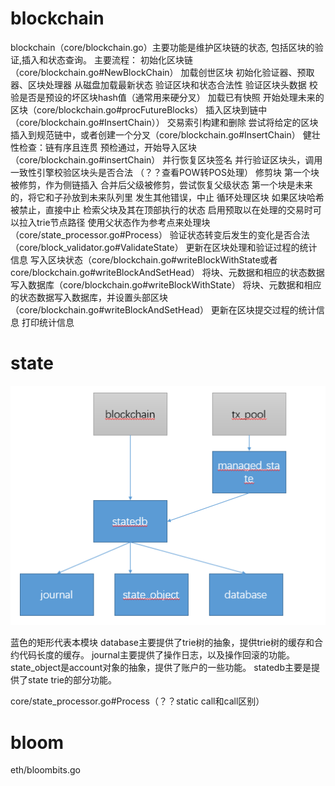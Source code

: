 # blockchain
blockchain（core/blockchain.go）主要功能是维护区块链的状态, 包括区块的验证,插入和状态查询。
主要流程：
    初始化区块链（core/blockchain.go#NewBlockChain）
        加载创世区块
        初始化验证器、预取器、区块处理器
        从磁盘加载最新状态
        验证区块和状态合法性
        验证区块头数据
        校验是否是预设的坏区块hash值（通常用来硬分叉）
        加载已有快照
        开始处理未来的区块（core/blockchain.go#procFutureBlocks）
            插入区块到链中（core/blockchain.go#InsertChain））
        交易索引构建和删除
    尝试将给定的区块插入到规范链中，或者创建一个分叉（core/blockchain.go#InsertChain）
        健壮性检查：链有序且连贯
        预检通过，开始导入区块（core/blockchain.go#insertChain）
            并行恢复区块签名
            并行验证区块头，调用一致性引擎校验区块头是否合法 （？？查看POW转POS处理）
            修剪块
                第一个块被修剪，作为侧链插入
                合并后父级被修剪，尝试恢复父级状态
                第一个块是未来的，将它和子孙放到未来队列里
                发生其他错误，中止
                循环处理区块
                    如果区块哈希被禁止，直接中止
                    检索父块及其在顶部执行的状态
                    启用预取以在处理的交易时可以拉入trie节点路径
                    使用父状态作为参考点来处理块（core/state_processor.go#Process）
                    验证状态转变后发生的变化是否合法（core/block_validator.go#ValidateState）
                    更新在区块处理和验证过程的统计信息
                    写入区块状态（core/blockchain.go#writeBlockWithState或者core/blockchain.go#writeBlockAndSetHead）
                        将块、元数据和相应的状态数据写入数据库（core/blockchain.go#writeBlockWithState）
                        将块、元数据和相应的状态数据写入数据库，并设置头部区块（core/blockchain.go#writeBlockAndSetHead）
                    更新在区块提交过程的统计信息
                    打印统计信息

# state

![state](assets/02/state.png)

蓝色的矩形代表本模块
    database主要提供了trie树的抽象，提供trie树的缓存和合约代码长度的缓存。
    journal主要提供了操作日志，以及操作回滚的功能。
    state_object是account对象的抽象，提供了账户的一些功能。
    statedb主要是提供了state trie的部分功能。

core/state_processor.go#Process（？？static call和call区别）

# bloom
eth/bloombits.go
